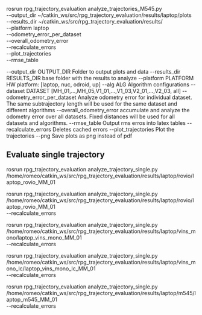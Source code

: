 rosrun rpg_trajectory_evaluation analyze_trajectories_M545.py \
  --output_dir ~/catkin_ws/src/rpg_trajectory_evaluation/results/laptop/plots \
  --results_dir ~/catkin_ws/src/rpg_trajectory_evaluation/results/ \
  --platform laptop \
  --odometry_error_per_dataset \
  --overall_odometry_error \
  --recalculate_errors \
  --plot_trajectories \
  --rmse_table


  --output_dir OUTPUT_DIR
                        Folder to output plots and data
  --results_dir RESULTS_DIR
                        base folder with the results to analyze
  --platform PLATFORM   HW platform: [laptop, nuc, odroid, up]
  --alg ALG             Algorithm configurations
  --dataset DATASET     [MH_01,...,MH_05,V1_01,...,V1_03,V2_01,...,V2_03, all]
  --odometry_error_per_dataset
                        Analyze odometry error for individual dataset. The
                        same subtrajectory length will be used for the same
                        dataset and different algorithms
  --overall_odometry_error
                        accumulate and analyze the odometry error over all
                        datasets. Fixed distances will be used for all
                        datasets and algorithms.
  --rmse_table          Output rms erros into latex tables
  --recalculate_errors  Deletes cached errors
  --plot_trajectories   Plot the trajectories
  --png                 Save plots as png instead of pdf

## Evaluate single trajectory
rosrun rpg_trajectory_evaluation analyze_trajectory_single.py /home/romeo/catkin_ws/src/rpg_trajectory_evaluation/results/laptop/rovio/laptop_rovio_MM_01


rosrun rpg_trajectory_evaluation analyze_trajectory_single.py \
/home/romeo/catkin_ws/src/rpg_trajectory_evaluation/results/laptop/rovio/laptop_rovio_MM_01 \
--recalculate_errors 

rosrun rpg_trajectory_evaluation analyze_trajectory_single.py \
/home/romeo/catkin_ws/src/rpg_trajectory_evaluation/results/laptop/vins_mono/laptop_vins_mono_MM_01 \
--recalculate_errors 

rosrun rpg_trajectory_evaluation analyze_trajectory_single.py \
/home/romeo/catkin_ws/src/rpg_trajectory_evaluation/results/laptop/vins_mono_lc/laptop_vins_mono_lc_MM_01 \
--recalculate_errors

rosrun rpg_trajectory_evaluation analyze_trajectory_single.py \
/home/romeo/catkin_ws/src/rpg_trajectory_evaluation/results/laptop/m545/laptop_m545_MM_01 \
--recalculate_errors

